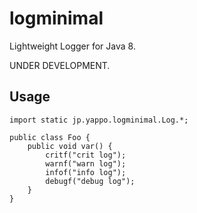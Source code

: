 logminimal
====

Lightweight Logger for Java 8.

UNDER DEVELOPMENT.

## Usage

    import static jp.yappo.logminimal.Log.*;

    public class Foo {
        public void var() {
            critf("crit log");
            warnf("warn log");
            infof("info log");
            debugf("debug log");
        }
    }
